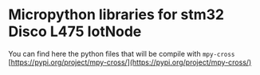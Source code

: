 # Micropython libraries for stm32 Disco L475 IotNode

You can find here the python files that will be compile with `mpy-cross` [https://pypi.org/project/mpy-cross/](https://pypi.org/project/mpy-cross/)